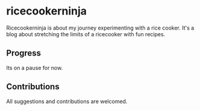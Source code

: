 # ricecookerninja
Ricecookerninja is about my  journey experimenting with a rice cooker. It's a blog about stretching the limits of a ricecooker with fun recipes.

## Progress
Its on a pause for now.

## Contributions
All suggestions and contributions are welcomed.
